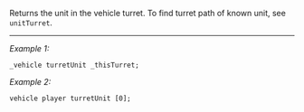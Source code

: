 Returns the unit in the vehicle turret. To find turret path of known unit, see `unitTurret`.


---
*Example 1:*
```sqf
_vehicle turretUnit _thisTurret;
```

*Example 2:*
```sqf
vehicle player turretUnit [0];
```